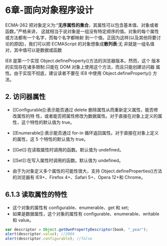 # 6章-面向对象程序设计

ECMA-262 把对象定义为:“**无序属性的集合**，其属性可以包含基本值、对象或者函数。”严格来讲，
这就相当于说对象是一组没有特定顺序的值。对象的每个属性或方法都有一个名字，而每个名字都映射 到一个值。正因为这样(以及其他将要讨论的原因)，我们可以把 ECMAScript 的对象想象成**散列表**:无 非就是一组名值对，其中值可以是数据或函数

 IE8 是第一个实现 Object.defineProperty()方法的浏览器版本。然而，这个 版本的实现存在诸多限制:只能在 DOM 对象上使用这个方法，而且只能创建访问器 属性。由于实现不彻底，建议读者不要在 IE8 中使用 Object.defineProperty() 方法。


## 2. 访问器属性
- [[Configurable]]:表示能否通过 delete 删除属性从而重新定义属性，能否修改属性的特 性，或者能否把属性修改为数据属性。对于直接在对象上定义的属性，这个特性的默认值为 true。
- [[Enumerable]]:表示能否通过 for-in 循环返回属性。对于直接在对象上定义的属性，这 5 个特性的默认值为 true。
- [[Get]]:在读取属性时调用的函数。默认值为 undefined。
- [[Set]]:在写入属性时调用的函数。默认值为 undefined。


- 由于为对象定义多个属性的可能性很大，支持 Object.defineProperties()方法的浏览器有 IE9+、Firefox 4+、Safari 5+、Opera 12+和 Chrome。

## 6.1.3 读取属性的特性
- 这个对象的属性有 configurable、enumerable、get 和 set;
- 如果是数据属性，这个对象的属性有 configurable、enumerable、writable 和 value。

```js
var descriptor = Object.getOwnPropertyDescriptor(book, "_year");
alert(descriptor.value); //2004
alert(descriptor.configurable); //false
```

